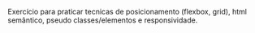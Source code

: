 Exercício para praticar tecnicas de posicionamento (flexbox, grid), html semântico, pseudo classes/elementos e responsividade.
